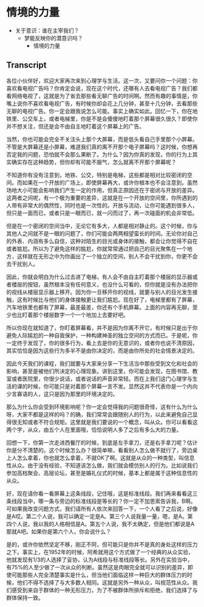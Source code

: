 # 情境的力量

- 关于意识：谁在主宰我们？
  - 梦能反映你的潜意识吗？
    - 情境的力量

## Transcript

各位小伙伴好，欢迎大家再次来到心理学与生活。这一次，又要问你一个问题：你喜欢看电视广告吗？你肯定会说，现在这个时代，还哪有人去看电视广告？我们都看网络电视了，这就是为了省去那些看无聊广告的时间啊。然而有趣的事情是，你嘴上说你不喜欢看电视广告，有时候你却会花上几分钟，甚至十几分钟，去看那些无聊的电视广告。你一定会跟我说怎么可能。事实上确实如此。回忆一下，你在地铁里、公交车上，或者电梯里，你是不是会傻傻地盯着那个屏幕很久很久？即使你并不想关注，但还是会不由自主地盯着这个屏幕上的广告。

当然，你也可能会完全不关注头上那个大屏幕，而是低头看自己手里那个小屏幕。不管是大屏幕还是小屏幕，难道我们真的离不开那个电子屏幕吗？这时候，你想再否定我的问题，恐怕就不会那么果断了。为什么？因为你真的发现，你的行为上其实确实存在这种趋势，但你却有可能不服气，怎么就离不开那个屏幕呢？

不知道你有没有注意到，地铁、公交，特别是电梯，这些都是相对比较密闭的空间。而如果在一个开放的广场上，即使屏幕再大，或许你根本也不会注意到。虽然场地大小可能会影响我们产生一定的作用，但真正原因还在于密闭与开放的差异。这两者之间呢，有一个极为重要的差异，这就是在一个开放的空间里，你所遇到的人带有非常大的偶然性，同时也是一次性的。开放与流动，让你可能遇到很多人，但只是一面而已，或者只是一眼而已，就一闪而过了，再一次碰面的机会非常低。

但是在一个密闭的空间当中，无论它有多大，人都是相对静止的。这个时候，你与其他人之间就不是一眼的问题了，你们可能会两两相望蛮长的时间。无论你对自己的外表、内涵有多么自信，这种对陌生的目光或身体的接触，都会让你觉得不自在或者尴尬。所以为了避免这样的尴尬，你就常常通过把自己的目光聚焦在一个地方，这样就在无形之中为你画出了一个独立的空间，别人不会干扰到你，你更不会去干扰别人。

因此，你就会明白为什么过去进了电梯，有人会不由自主盯着那个楼层的显示器或者楼层的按钮，虽然根本没有任何意义，也没什么可看的，但你就是没有办法把你的视线从楼层显示器上移开。因为你一旦移开你的视线，就要与别人的目光发生接触，这有时候比与他们的身体接触更让我们尴尬。现在好了，电梯里都有了屏幕，汽车地铁里也都有了屏幕，最差最差，你还有个手机屏幕。上面的内容再无聊，至少也比盯着那个楼层数字一个一个地加上去要好吧。

所以你现在就知道了，你盯着屏幕看，并不是因为你离不开它，有时候只是出于你避免人际尴尬的一种自我保护，一种构建神圣的独立空间的方式而已。于是呢，你一定终于发现了，你的很多行为，看上去是你的无意识的，或者你也说不清原因，其实恰恰是因为这些行为多半不是由你决定的，而是由你所处的社会情景决定的。

因此今天我们的课程，我们就要与大家来分享一下生活当中那些受到文化和社会的影响，甚至是被他们所决定的心理现象。讲到这里，你可能会发现，在图书馆、教室或者医院里，你很少说话，或者说话的声音非常轻。而在上我们这门心理学与生活的课的时候，你可能只是对着那个屏幕一言不发。显然这并不代表你是一个内向少言寡语的人，这只是因为那里的环境决定的。

那么为什么你会受到环境影响呢？你一定会觉得我的问题很奇怪，这有什么为什么呀，大家不都是这样的吗？的确，我们常常会跟随别人的行为，以此来避免自己显得很无知或者不符合规矩。这里就是我们要说的一个概念，叫从众。你可以看看这两个字，从众，由五个人在里面哦，恰恰说明人多了之后有多么大的力量。

回想一下，你第一次走进西餐厅的时候，到底是左手拿刀，还是右手拿刀呢？估计你是分不清楚的。这个时候怎么办？很简单嘛，看看别人怎么做不就行了，旁边桌上人怎么拿着，你也就怎么拿着，不就OK了啊。这就是从众的一种类型，叫信息性从众。由于没有经验，不知道该怎么做，我们就会模仿别人的行为。比如说我们参加高档聚会、高层论坛，甚至是婚礼仪式的时候，基本上都是属于这种信息性的从众。

好，现在请你看一看屏幕上这条线段，记住哦，这是标准线段。我们再来看看这三条线段当中，哪一条与旁边的标准线段是等长的？你一定不加思索告诉我，B啊。可如果我改变问题方式，我们请所有人依次来回答一下，一个人看了之后说，好像是A哎。第二个人说，我可以确定一定是A。第三个人说我量一量，嗯，是A。第四个人说，我以我的人格相信是A。第五个人说，我不太确定，但是他们都说是A那就A吧。如果你是第六个人，你会说什么？

是的，或许你依然坚定不移，刚正不阿，但可能只是你并不是真的身处这样的压力之下。事实上，在1952年的时候，阿希就用这个方式做了一个经典的从众实验，他就发现有1/3的人选择了妥协，认为A线段与标准线段等长。另外在实验当中，有75%的人至少做了一次从众的判断。虽然这是肉眼完全就可以识别的差异，即使可能那些人完全清楚事实是什么，但当他们面临这样一种巨大的群体压力的时候，他们不得不选择了与大多数人相同。这就是另外一种从众，叫规范性从众。我们感受到来自于群体的一种无形压力，为了不被群体所排斥和拒绝，我们选择了与群体保持一致。

